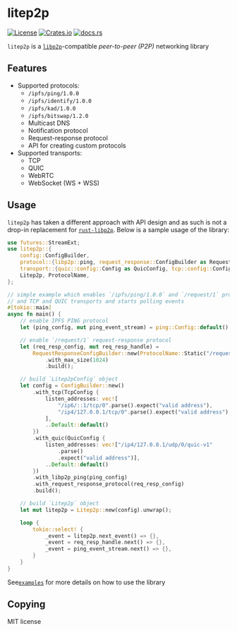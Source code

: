 # litep2p

[![License](https://img.shields.io/badge/License-MIT-blue.svg)](LICENSE) [![Crates.io](https://img.shields.io/crates/v/litep2p.svg)](https://crates.io/crates/litep2p) [![docs.rs](https://img.shields.io/docsrs/litep2p.svg)](https://docs.rs/litep2p/latest/litep2p/)

`litep2p` is a [`libp2p`](https://libp2p.io/)-compatible *peer-to-peer (P2P)* networking library

## Features

* Supported protocols:
  * `/ipfs/ping/1.0.0`
  * `/ipfs/identify/1.0.0`
  * `/ipfs/kad/1.0.0`
  * `/ipfs/bitswap/1.2.0`
  * Multicast DNS
  * Notification protocol
  * Request-response protocol
  * API for creating custom protocols 
* Supported transports:
  * TCP
  * QUIC
  * WebRTC
  * WebSocket (WS + WSS)

## Usage

`litep2p` has taken a different approach with API design and as such is not a drop-in replacement for [`rust-libp2p`](https://github.com/libp2p/rust-libp2p/). Below is a sample usage of the library:

```rust
use futures::StreamExt;
use litep2p::{
    config::ConfigBuilder,
    protocol::{libp2p::ping, request_response::ConfigBuilder as RequestResponseConfigBuilder},
    transport::{quic::config::Config as QuicConfig, tcp::config::Config as TcpConfig},
    Litep2p, ProtocolName,
};

// simple example which enables `/ipfs/ping/1.0.0` and `/request/1` protocols
// and TCP and QUIC transports and starts polling events
#[tokio::main]
async fn main() {
    // enable IPFS PING protocol
    let (ping_config, mut ping_event_stream) = ping::Config::default();

    // enable `/request/1` request-response protocol
    let (req_resp_config, mut req_resp_handle) =
        RequestResponseConfigBuilder::new(ProtocolName::Static("/request/1"))
            .with_max_size(1024)
            .build();

    // build `Litep2pConfig` object
    let config = ConfigBuilder::new()
        .with_tcp(TcpConfig {
            listen_addresses: vec![
                "/ip6/::1/tcp/0".parse().expect("valid address"),
                "/ip4/127.0.0.1/tcp/0".parse().expect("valid address"),
            ],
            ..Default::default()
        })
        .with_quic(QuicConfig {
            listen_addresses: vec!["/ip4/127.0.0.1/udp/0/quic-v1"
                .parse()
                .expect("valid address")],
            ..Default::default()
        })
        .with_libp2p_ping(ping_config)
        .with_request_response_protocol(req_resp_config)
        .build();

    // build `Litep2p` object
    let mut litep2p = Litep2p::new(config).unwrap();

    loop {
        tokio::select! {
            _event = litep2p.next_event() => {},
            _event = req_resp_handle.next() => {},
            _event = ping_event_stream.next() => {},
        }
    }
}
```

See[`examples`](https://github.com/altonen/litep2p/tree/master/examples) for more details on how to use the library

## Copying

MIT license
